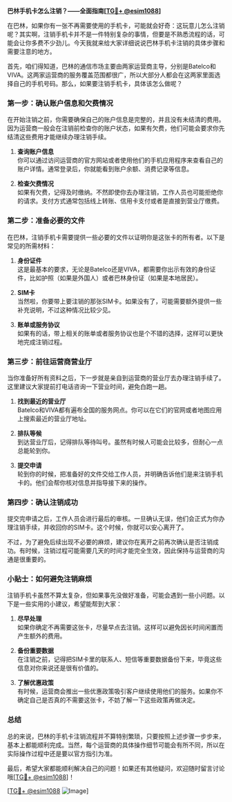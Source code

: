 **巴林手机卡怎么注销？——全面指南[[TG💪+ @esim1088](https://t.me/s/esim1088)]**

在巴林，如果你有一张不再需要使用的手机卡，可能就会好奇：这玩意儿怎么注销呢？其实啊，注销手机卡并不是一件特别复杂的事情，但要是不熟悉流程的话，可能会让你多费不少劲儿。今天我就来给大家详细说说巴林手机卡注销的具体步骤和需要注意的地方。

首先，咱们得知道，巴林的通信市场主要由两家运营商主导，分别是Batelco和VIVA。这两家运营商的服务覆盖范围都很广，所以大部分人都会在这两家里面选择自己的手机号码。那么，如果要注销手机卡，具体该怎么做呢？

### 第一步：确认账户信息和欠费情况

在开始注销之前，你需要确保自己的账户信息是完整的，并且没有未结清的费用。因为运营商一般会在注销前检查你的账户状态，如果有欠费，他们可能会要求你先结清这些费用才能继续办理注销手续。

1. **查询账户信息**  
   你可以通过访问运营商的官方网站或者使用他们的手机应用程序来查看自己的账户详情。通常登录后，你就能看到账户余额、消费记录等信息。

2. **检查欠费情况**  
   如果有欠费，记得及时缴纳。不然即使你去办理注销，工作人员也可能拒绝你的请求。支付方式通常包括线上转账、信用卡支付或者是直接到营业厅缴费。

### 第二步：准备必要的文件

在巴林，注销手机卡需要提供一些必要的文件以证明你是这张卡的所有者。以下是常见的所需材料：

1. **身份证件**  
   这是最基本的要求，无论是Batelco还是VIVA，都需要你出示有效的身份证件，比如护照（如果是外国人）或者巴林身份证（如果是本地居民）。

2. **SIM卡**  
   当然啦，你要带上要注销的那张SIM卡。如果没有了，可能需要额外提供一些补充说明，不过这种情况比较少见。

3. **账单或服务协议**  
   如果有的话，带上相关的账单或者服务协议也是个不错的选择，这样可以更快地完成注销过程。

### 第三步：前往运营商营业厅

当你准备好所有资料之后，下一步就是亲自到运营商的营业厅去办理注销手续了。这里建议大家提前打电话咨询一下营业时间，避免白跑一趟。

1. **找到最近的营业厅**  
   Batelco和VIVA都有遍布全国的服务网点。你可以在它们的官网或者地图应用上搜索最近的营业厅地址。

2. **排队等候**  
   到达营业厅后，记得排队等待叫号。虽然有时候人可能会比较多，但耐心一点总能轮到你。

3. **提交申请**  
   轮到你的时候，把准备好的文件交给工作人员，并明确告诉他们是来注销手机卡的。他们会帮你核对信息并指导接下来的操作。

### 第四步：确认注销成功

提交完申请之后，工作人员会进行最后的审核。一旦确认无误，他们会正式为你办理注销手续，并收回你的SIM卡。这个时候，你就可以安心离开了。

不过，为了避免后续出现不必要的麻烦，建议你在离开之前再次确认是否注销成功。有时候，注销过程可能需要几天的时间才能完全生效，因此保持与运营商的沟通是很重要的。

### 小贴士：如何避免注销麻烦

注销手机卡虽然不算太复杂，但如果事先没做好准备，可能会遇到一些小问题。以下是一些实用的小建议，希望能帮到大家：

1. **尽早处理**  
   如果你确定不再需要这张卡，尽量早点去注销。这样可以避免因长时间闲置而产生额外的费用。

2. **备份重要数据**  
   在注销之前，记得把SIM卡里的联系人、短信等重要数据备份下来，毕竟这些信息对你来说还是很有价值的。

3. **了解优惠政策**  
   有时候，运营商会推出一些优惠政策吸引客户继续使用他们的服务。如果你不确定自己是否真的不需要这张卡，不妨了解一下这些政策再做决定。

### 总结

总的来说，巴林的手机卡注销流程并不算特别繁琐，只要按照上述步骤一步步来，基本上都能顺利完成。当然，每个运营商的具体操作细节可能会有所不同，所以在实际操作过程中还是要以官方指引为准。

最后，希望大家都能顺利解决自己的问题！如果还有其他疑问，欢迎随时留言讨论哦[[TG💪+ @esim1088](https://t.me/s/esim1088)]！

[[TG💪+ @esim1088](https://t.me/s/esim1088) ![Image](https://i.postimg.cc/4NQfJmqS/Snipaste-2025-05-13-00-14-12.png)]
